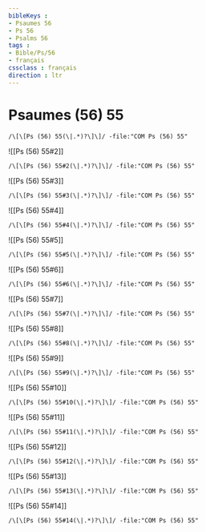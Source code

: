 ```yaml
---
bibleKeys : 
- Psaumes 56
- Ps 56
- Psalms 56
tags : 
- Bible/Ps/56
- français
cssclass : français
direction : ltr
---
```


# Psaumes (56) 55

```query
/\[\[Ps (56) 55(\|.*)?\]\]/ -file:"COM Ps (56) 55"
```



![[Ps (56) 55#2]]

```query
/\[\[Ps (56) 55#2(\|.*)?\]\]/ -file:"COM Ps (56) 55"
```

![[Ps (56) 55#3]]

```query
/\[\[Ps (56) 55#3(\|.*)?\]\]/ -file:"COM Ps (56) 55"
```

![[Ps (56) 55#4]]

```query
/\[\[Ps (56) 55#4(\|.*)?\]\]/ -file:"COM Ps (56) 55"
```

![[Ps (56) 55#5]]

```query
/\[\[Ps (56) 55#5(\|.*)?\]\]/ -file:"COM Ps (56) 55"
```

![[Ps (56) 55#6]]

```query
/\[\[Ps (56) 55#6(\|.*)?\]\]/ -file:"COM Ps (56) 55"
```

![[Ps (56) 55#7]]

```query
/\[\[Ps (56) 55#7(\|.*)?\]\]/ -file:"COM Ps (56) 55"
```

![[Ps (56) 55#8]]

```query
/\[\[Ps (56) 55#8(\|.*)?\]\]/ -file:"COM Ps (56) 55"
```

![[Ps (56) 55#9]]

```query
/\[\[Ps (56) 55#9(\|.*)?\]\]/ -file:"COM Ps (56) 55"
```

![[Ps (56) 55#10]]

```query
/\[\[Ps (56) 55#10(\|.*)?\]\]/ -file:"COM Ps (56) 55"
```

![[Ps (56) 55#11]]

```query
/\[\[Ps (56) 55#11(\|.*)?\]\]/ -file:"COM Ps (56) 55"
```

![[Ps (56) 55#12]]

```query
/\[\[Ps (56) 55#12(\|.*)?\]\]/ -file:"COM Ps (56) 55"
```

![[Ps (56) 55#13]]

```query
/\[\[Ps (56) 55#13(\|.*)?\]\]/ -file:"COM Ps (56) 55"
```

![[Ps (56) 55#14]]

```query
/\[\[Ps (56) 55#14(\|.*)?\]\]/ -file:"COM Ps (56) 55"
```

